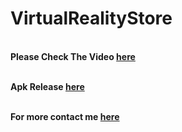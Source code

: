 # VirtualRealityStore
<br><b>Please Check The Video 
  <a href="https://drive.google.com/drive/folders/1pXoivarlffKLaRMtwirCwcLuQVkcBZkM?usp=sharing" >here</a>
 
  <br><b> Apk Release <a href="https://drive.google.com/drive/folders/11k0qGwMPTv3oBFfmG1UAJnRmnNb2gDQP?usp=sharing" >here</a>
   
<br> <b>For more contact me
  <a href="http://rashedalkhatib.epizy.com/" >here</a>
